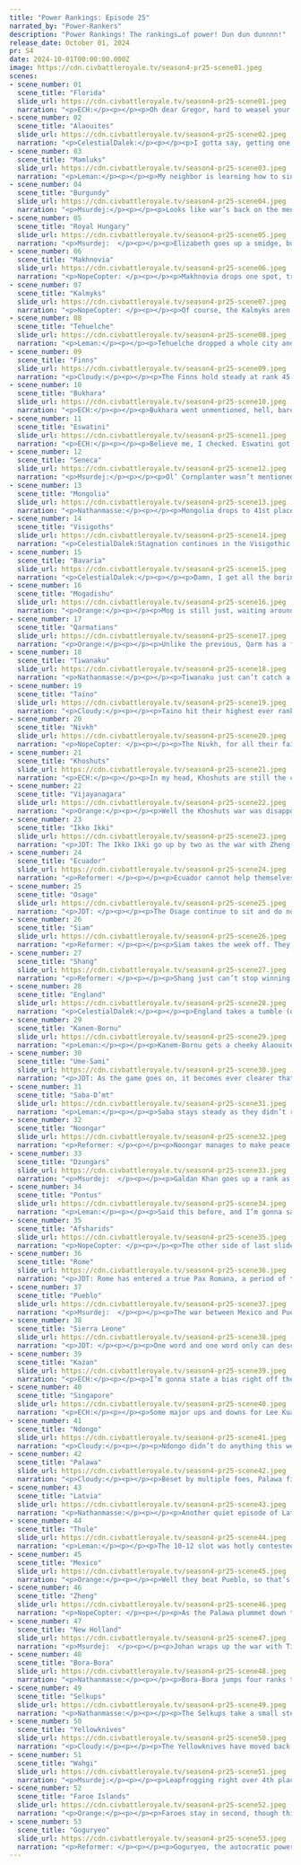 ```yaml
---
title: "Power Rankings: Episode 25"
narrated_by: "Power-Rankers"
description: "Power Rankings! The rankings…of power! Dun dun dunnnn!"
release_date: October 01, 2024
pr: S4
date: 2024-10-01T00:00:00.000Z
image: https://cdn.civbattleroyale.tv/season4-pr25-scene01.jpeg
scenes:
- scene_number: 01
  scene_title: "Florida"
  slide_url: https://cdn.civbattleroyale.tv/season4-pr25-scene01.jpeg
  narration: "<p>ECH:</p><p></p><p>Oh dear Gregor, hard to weasel your way out of this situation, eh? As of the last episodes conclusion, your beloved capital Fernandia - which you absolutely actually care about and is more than just a quick stopgap on a list of confidence schemes and a place to deposit money - has fallen into the hands of the Taino, and with only a few composite bowmen and pikemen in reserves I’m not feeling your chances of recovery. The last bastion of the Florida dream, the reconstructed St. Augustine, is already at half-health with a stream of ships chipping away at it that isn’t depleting anytime soon. I’d say I’m sad to see you go, Gregor, but I won’t, because I have faith in your wily ways; if this guy doesn’t have a backdoor route to a cylinder tax haven to start up his next scheme already I’ll be shocked. His nation though? Yeah, F for Florida indeed.</p>"
- scene_number: 02
  scene_title: "Alaouites"
  slide_url: https://cdn.civbattleroyale.tv/season4-pr25-scene02.jpeg
  narration: "<p>CelestialDalek:</p><p></p><p>I gotta say, getting one of your cities sniped by Kanem-Bornu is a low point. It will be marginally harder to snipe Meknes, but there are large armies from both Sierra Leone and Kanem-Bornu advancing on it from both sides. Is this going to be the end for the Alaouites? Maybe! Maybe not! Who knows?</p>"
- scene_number: 03
  scene_title: "Mamluks"
  slide_url: https://cdn.civbattleroyale.tv/season4-pr25-scene03.jpeg
  narration: "<p>Leman:</p><p></p><p>My neighbor is learning how to sing and play the guitar. He’s not very good but I’d rather hear him than talk about Mamluks.</p>"
- scene_number: 04
  scene_title: "Burgundy"
  slide_url: https://cdn.civbattleroyale.tv/season4-pr25-scene04.jpeg
  narration: "<p>Msurdej:</p><p></p><p>Looks like war’s back on the menu boys! England has given up on  the Visigoths and looks at easier prey with Burgundy. But Charles isn’t taking this lying down. Autun has fallen into the red, and with melee units in the wings, it could flip back to Burgundy. If that happens, maybe it could lead to a Burgundy comebahahahahaha. Nope couldn’t finish that with a straight face.</p>"
- scene_number: 05
  scene_title: "Royal Hungary"
  slide_url: https://cdn.civbattleroyale.tv/season4-pr25-scene05.jpeg
  narration: "<p>Msurdej:  </p><p></p><p>Elizabeth goes up a smidge, but it’s still pretty abysmal for them. Their military is crumbling, they’re at war with two of their technologically superior neighbors, and  the walls are closing in. On the plus side they...finally reached the Renaissance Era.Yay?</p>"
- scene_number: 06
  scene_title: "Makhnovia"
  slide_url: https://cdn.civbattleroyale.tv/season4-pr25-scene06.jpeg
  narration: "<p>NopeCopter: </p><p></p><p>Makhnovia drops one spot, trading places with the Kalmyks (who, not too long ago, they had a chance to take cities off of). This wasn’t really triggered by any events in-game, but rather by the reality slowly settling in that Makhnovia is nothing anymore. Well, that and their bankruptcy. Makhnovia is a four-city civ with two terrifying neighbors, no real defensive geography, an army that’s abandoned them, and not a cent to their name. The deciding factor between them and the Kalmyks has become which is likely to die sooner, and it’s looking more and more like Makhnovia’s the better bet there.</p>"
- scene_number: 07
  scene_title: "Kalmyks"
  slide_url: https://cdn.civbattleroyale.tv/season4-pr25-scene07.jpeg
  narration: "<p>NopeCopter: </p><p></p><p>Of course, the Kalmyks aren’t much better off than Makhnovia. They’re still trapped between bigger powers, and they have even fewer cities - they just have better defensive geography and aren’t bankrupt yet (although they will go bankrupt soon if nothing changes). They have a solid carpet that’s actually mostly inside their borders too, which is nice. Still not a good spot to be in, but hey, a rank up is a rank up. </p>"
- scene_number: 08
  scene_title: "Tehuelche"
  slide_url: https://cdn.civbattleroyale.tv/season4-pr25-scene08.jpeg
  narration: "<p>Leman:</p><p></p><p>Tehuelche dropped a whole city and we didn’t move them at all. Honestly, it wasn’t making or breaking their game. Bora-Bora being on the move is bad news, but until they make substantial gains it’s not a crisis yet.</p>"
- scene_number: 09
  scene_title: "Finns"
  slide_url: https://cdn.civbattleroyale.tv/season4-pr25-scene09.jpeg
  narration: "<p>Cloudy:</p><p></p><p>The Finns hold steady at rank 45 for the fourth straight episode. What else can I say?</p>"
- scene_number: 10
  scene_title: "Bukhara"
  slide_url: https://cdn.civbattleroyale.tv/season4-pr25-scene10.jpeg
  narration: "<p>ECH:</p><p></p><p>Bukhara went unmentioned, hell, barely even seen, this part, and likewise remains ranked 44th for the 5th PR in a row. They’ve shown a lot of perseverance throughout this game in spite of some terrible positioning, but man it’s pretty impossible to see a way out for them now, and the Afsharids are now even placing UU’s on the border, so I’d hedge against Shaybani to be truthful.</p>"
- scene_number: 11
  scene_title: "Eswatini"
  slide_url: https://cdn.civbattleroyale.tv/season4-pr25-scene11.jpeg
  narration: "<p>ECH:</p><p></p><p>Believe me, I checked. Eswatini got no mentions and a brief sighting on a shot of Mogadishu this episode, disappointing but befitting of their situation. They have next to no prospects and are fairly threatened by just about every neighbour they have, only saved by awkward geography. Yeah, I’d waste my days away napping too.</p>"
- scene_number: 12
  scene_title: "Seneca"
  slide_url: https://cdn.civbattleroyale.tv/season4-pr25-scene12.jpeg
  narration: "<p>Msurdej:</p><p></p><p>Ol’ Cornplanter wasn’t mentioned at all in this part, and so they remained at 42nd place. Most of what they did was watch as the Taino beat the snot out of Florida. If Florida ends up eliminated, and the Taino become hated, there’s a chance Seneca could capture those recovering cities. But even then, is that going to help them stand up against the Osage, let alone the Faroe Islands or Yellowknives?</p>"
- scene_number: 13
  scene_title: "Mongolia"
  slide_url: https://cdn.civbattleroyale.tv/season4-pr25-scene13.jpeg
  narration: "<p>Nathanmasse:</p><p></p><p>Mongolia drops to 41st place in the ranks which is a new low for them.  Perhaps it would be even worse if not for the Dzungars interrupting the Selkups drive to Lake Baikal.  Even still, Hsai is on the brink of falling and Shang forces are at the gates of Karakorum.  I don’t think Shang has quite enough units to take the capital in this next episode but the defense will probably rule out the possibilities of retaking any other cities from the Selkups or Shang. </p>"
- scene_number: 14
  scene_title: "Visigoths"
  slide_url: https://cdn.civbattleroyale.tv/season4-pr25-scene14.jpeg
  narration: "<p>CelestialDalek:Stagnation continues in the Visigothic lands. A war with England is going nowhere fast, a war with the Faroes is going nowhere even faster, they STILL haven’t fucking taken Asturica. They could yet snipe Autun, but could the Faroes just get their shit together and kill them already?</p>"
- scene_number: 15
  scene_title: "Bavaria"
  slide_url: https://cdn.civbattleroyale.tv/season4-pr25-scene15.jpeg
  narration: "<p>CelestialDalek:</p><p></p><p>Damn, I get all the boring European civs this episode. Having driven away the Latvian army an episode ago, Nuremberg is now safe and sound in the Bavarian empire to which it belongs, and now can focus their full forces on Royal Hungary. Those forces ain’t much, but they’re honest work. If you can call it “work”. Bavaria is a bunch of welfare catboy nyakings. I don’t know where this joke went</p>"
- scene_number: 16
  scene_title: "Mogadishu"
  slide_url: https://cdn.civbattleroyale.tv/season4-pr25-scene16.jpeg
  narration: "<p>Orange:</p><p></p><p>Mog is still just, waiting around. They have well enough army to attack eSwatini, or even Saba-D’mt (who is only really ahead in production and a slight amount of tech). And really, they don’t have super strong neighbors right now, so I guess they’ll be okay a bit longer. But sooner or later, someone will rise up, and Mog needs to be on the offensive if they want to be that someone.</p>"
- scene_number: 17
  scene_title: "Qarmatians"
  slide_url: https://cdn.civbattleroyale.tv/season4-pr25-scene17.jpeg
  narration: "<p>Orange:</p><p></p><p>Unlike the previous, Qarm has a fair few stronger neighbors, but if they go south, or if they join a coalition, then they might be able to break out of their situation. Also like, looking at things, I’m not sure how we got Qarm ahead of Mog, maybe they just have more of Wanting It More.</p>"
- scene_number: 18
  scene_title: "Tiwanaku"
  slide_url: https://cdn.civbattleroyale.tv/season4-pr25-scene18.jpeg
  narration: "<p>Nathanmasse:</p><p></p><p>Tiwanaku just can’t catch a break and takes a nosedive in the rankings.  After fending off New Holland for ages, they’re now set upon by Ecuador and Bora-Bora again.  Their units are stretched to the absolute breaking point with many rankers thinking they will crumble to the combined onslaught.  It doesn’t help that Bora is bringing the next generation of land units with their newly-acquired riflemen likely to start playing a bigger role.  I’m still hopeful Tiwanaku could be able to hold the line in the Andes but losing more than 1 city in the north and south could allow Ecuador’s and Bora’s units to converge and cause a domino of captures.  In any event, it seems unlikely that Tiwanaku will resurrect their lost glory among the top civs and are consigned to being picked away at until there is nothing left.</p>"
- scene_number: 19
  scene_title: "Taino"
  slide_url: https://cdn.civbattleroyale.tv/season4-pr25-scene19.jpeg
  narration: "<p>Cloudy:</p><p></p><p>Taino hit their highest ever rank this week thanks to their conquest of Florida, which has netted them a second capital and will likely get them another city as well, if they fix their happiness in time to avoid razing it to the ground. But there are many of us who worry this will be as high as the Taino ever manage to get. Florida was the only weak neighbor that they could easily target. The Seneca are weak, but hard to attack. And their other major neighbors are Mexico and New Holland. So where do they go from here, especially with crippling unhappiness? Nobody is really quite sure.</p>"
- scene_number: 20
  scene_title: "Nivkh"
  slide_url: https://cdn.civbattleroyale.tv/season4-pr25-scene20.jpeg
  narration: "<p>NopeCopter: </p><p></p><p>The Nivkh, for all their failures, are at least still trying. With their more advanced units (somehow), they might actually be able to contest Honsho-ji and take it back from Thule, although I do admittedly have my doubts. At the very least, they’re definitely safe for the time being - they have two neighbors, both of whom are top-tier on paper but in practice can’t seem to field numerous or advanced enough armies to win any wars. A truly weird civ, the Nivkh are - surrounded by top-tiers and yet protected by their mediocrity. I kind of doubt they’d be able to beat either of them in a war, though, so this is probably game over, especially if they can’t regain their border with the Ikko-Ikki.</p>"
- scene_number: 21
  scene_title: "Khoshuts"
  slide_url: https://cdn.civbattleroyale.tv/season4-pr25-scene21.jpeg
  narration: "<p>ECH:</p><p></p><p>In my head, Khoshuts are still the civ that gave away a city needlessly every single war they got into, despite their defensive position, and who were destined to simply rot away in the Himalaya’s for the rest of the game until  someone with substantial modern tech rolled in. I have not acclimated to the post-Harappan reality that Gushi Khan is a true regional contender again, one which folks had a lot of faith in when they were voted into the game, and one that’s now got a moment of peace to build on their newfound gains. Not unlike Shang, their prolonged time in the stats dump has left a definite strike on their record and ability to be a true contender, but when you consider the mockery and derision they were gathering just a few episodes ago, they certainly must be feeling better.</p>"
- scene_number: 22
  scene_title: "Vijayanagara"
  slide_url: https://cdn.civbattleroyale.tv/season4-pr25-scene22.jpeg
  narration: "<p>Orange:</p><p></p><p>Well the Khoshuts war was disappointing, maybe they can build up more and then fight Khoshuts again, and hope the Khoshuts don’t build up faster. Or maybe they can join against Singapore at some point, or east Africa. I’m still optimistic about Vijay, but they will have to work hard to break free of their chains.</p>"
- scene_number: 23
  scene_title: "Ikko Ikki"
  slide_url: https://cdn.civbattleroyale.tv/season4-pr25-scene23.jpeg
  narration: "<p>JDT: The Ikko Ikki go up by two as the war with Zheng draws to a close, Oyama Gobo and all their mainland holdings aside from Nagashima being lost. The Ikko Ikki are not under existential threat anymore, sure, but their days of being relevant are over. Positionally, now Zheng and Gorguryeo can theoretically wipe them in a moment's notice. Statistically, they’re not that bad, but will never be a frontrunner again. Culturally, true to real life, the Ikko-Ikki has balked the turning tides of authoritarianism and instead chose Order, rendering them an enemy to Goguryeo. It seems the dream is over. Nowhere to go but down from here. </p>"
- scene_number: 24
  scene_title: "Ecuador"
  slide_url: https://cdn.civbattleroyale.tv/season4-pr25-scene24.jpeg
  narration: "<p>Reformer: </p><p></p><p>Ecuador cannot help themselves: They attack Tiwanaku once more. It is understandable, seeing as Tiwanaku is essentially the best option Ecuador has for conquest. That’s not to say Tiwanaku is easy pickings - they were able to hold back New Holland despite the disparity. But Ecuador does have an ace up their sleeve: Bora-Bora has joined your party! Unlike NH, Bora seems a fair bit more competent. Obviously Bora is taking advantage of a Tiwanaku that has been tired out by NH already, so it’s not exactly a fair comparison, but as far as Ecuador is concerned, this is one of the better times to declare war. Time will tell if they can convert the opportunity to actual gains this time, or if Bora will get all the spoils of war. </p>"
- scene_number: 25
  scene_title: "Osage"
  slide_url: https://cdn.civbattleroyale.tv/season4-pr25-scene25.jpeg
  narration: "<p>JDT: </p><p></p><p>The Osage continue to sit and do nothing. As such, they get a one rank drop. </p>"
- scene_number: 26
  scene_title: "Siam"
  slide_url: https://cdn.civbattleroyale.tv/season4-pr25-scene26.jpeg
  narration: "<p>Reformer: </p><p></p><p>Siam takes the week off. They’ve taken a lot of weeks off. When will these slackers face the consequences of their actions? Well, Singapore is at peace now, so maybe soon. What an exciting prospect!</p>"
- scene_number: 27
  scene_title: "Shang"
  slide_url: https://cdn.civbattleroyale.tv/season4-pr25-scene27.jpeg
  narration: "<p>Reformer: </p><p></p><p>Shang just can’t stop winning. Who knew that once you stop killing your citizens you’ll be successful again. This is the Shang that we missed for, what, 150+ turns? I certainly missed Shang. East Asia just isn’t the same without them. Crushing Mongolia with efficiency that Goguryeo can only dream of is exactly what one should expect of Shang. I do have to wonder what comes after Mongolia. Maybe Dzungars? They’re not exactly competent. And they’ll grind much of their military to dust against Selkups, too. Yes, yes, I see it now, clear as day…</p>"
- scene_number: 28
  scene_title: "England"
  slide_url: https://cdn.civbattleroyale.tv/season4-pr25-scene28.jpeg
  narration: "<p>CelestialDalek:</p><p></p><p>England takes a tumble (one spot) in the rankings. Why? Go look at slide 82. Autun is not not doing so hot right now, thanks to Henry making the small mistake of not putting any forces around the civ he declared war on. So, England is now stuck in a two-front war. The good news is that one of those fronts is two tiles in the Pyrenees and the other front is against a neighbor who could be stomped like a bug if the English army actually puts their mind to it. Also, in the 20 slides between the endangerment of Autun and the end of the episode, it failed to flip, so there’s an invisible but semi-competent defense force back there. Good (?) job!</p>"
- scene_number: 29
  scene_title: "Kanem-Bornu"
  slide_url: https://cdn.civbattleroyale.tv/season4-pr25-scene29.jpeg
  narration: "<p>Leman:</p><p></p><p>Kanem-Bornu gets a cheeky Alaouite city snipe, really embarrassing Sierra Leone. I think the big rise we’re seeing due to that is more about vibes than this being a really good move for them. Kanem can’t really capitalize on Marrakech and the city wasn’t very good to begin with. I expect Rome or Sierra Leone to pick it off eventually. But it was pretty funny.</p>"
- scene_number: 30
  scene_title: "Ume-Sami"
  slide_url: https://cdn.civbattleroyale.tv/season4-pr25-scene30.jpeg
  narration: "<p>JDT: As the game goes on, it becomes ever clearer that the Ume Sami are the new Snoryaks. Though unlike the Snoryaks unjustifiably sleepy gameplay, the Ume Sami at least have the excuse of getting bodied and half-covered by arguably the most terrifying civ in the whole game. They have top 10 stats by every metric, but none of that matters because they have shown zero initiative and haven’t the strength to strongarm some of the nearby cities. And because they have shown zero initiative, the Faroes and Latvia continue to get stronger and stronger with their conquest snowballs, while powers like Kazan and the Selkups continue to creep closer. Like, the Finns are right there man. And yet you sleep. </p>"
- scene_number: 31
  scene_title: "Saba-D’mt"
  slide_url: https://cdn.civbattleroyale.tv/season4-pr25-scene31.jpeg
  narration: "<p>Leman:</p><p></p><p>Saba stays steady as they didn’t really do all that much this episode. They had another broken golden age last episode which means that this episode, they watched all their population gained starve away, having gained next to nothing. It’s really disheartening honestly. Saba could spawn an army bigger than anyone else in the cylinder during just one of those golden ages, but for some reason refuses to do that. They never have any lasting stat gain either, no production bounce or tech snipe. I’m curious if they’ll continue to waste these golden ages until finally Ndongo and Sierra Leone put them out of their misery, or finally step on the gas and use one of them to build an army and erase Kanem-Bornu. </p>"
- scene_number: 32
  scene_title: "Noongar"
  slide_url: https://cdn.civbattleroyale.tv/season4-pr25-scene32.jpeg
  narration: "<p>Reformer: </p><p></p><p>Noongar manages to make peace with Singapore before Australia itself is breached. The war had gone well until Palawa joined in, and it is sad to see Noongar get nothing for the effort expended against Singapore. A draw in such a crucial war bodes poorly for Noongar’s future. Meanwhile, now able to focus solely on Palawa, Noongar is pushing into Palawan lands just like every other time the Australian powers have come head-to-head. Palawa has every advantage, and yet cannot help but throw. On the other hand, Noongar’s unit composition is…subpar, to say the least. Mostly consisting of cuirassiers (mounted units), the Noongar army will significantly struggle to actually siege cities. Yet another hurdle for Noongar. I do not place much confidence in them here, but if nothing else, they’ve survived the 2v1 to fight another day. </p>"
- scene_number: 33
  scene_title: "Dzungars"
  slide_url: https://cdn.civbattleroyale.tv/season4-pr25-scene33.jpeg
  narration: "<p>Msurdej:  </p><p></p><p>Galdan Khan goes up a rank as a bold attack on the Selkups begins. Attacking a top 5 civ in the middle of a war gives the Dzungars the chance to take the Selkups unaware, especially since the Dzungars have the edge when it comes to military troops.And so far, it seems to be working. Al’myak is surrounded, and while we last saw it in the green, it could easily fall given a few turns.But should Vonya make peace with Mongolia, and focus entirely on the war with Galdan, things could turn sour quickly for the Dzungars.  Especially since a few troops in the Dzungar army are armed with nothing but spears.</p>"
- scene_number: 34
  scene_title: "Pontus"
  slide_url: https://cdn.civbattleroyale.tv/season4-pr25-scene34.jpeg
  narration: "<p>Leman:</p><p></p><p>Said this before, and I’m gonna say it again, and every time I do the Pontus write up: Pontus sucks. Stats are mid, city count was good 18 parts ago, and they suck. Just because they managed to snag a city from a civ that has four completely disconnected cities doesn’t make them suck less. They’re a sleepy, dorky, civ. </p><p>In a more real analysis, Pontus is just kind of here. They have weak neighbors and opportunities to claw themselves out of aggressive mediocrity, if they bother to take and not flub them. Realistically, I think Pontus is probably taking part in the cylinder’s most boring race with Afsharids. One of the two will probably take the opportunities presented to them and dominate the other one, I’m guessing. Who knows when that will happen.</p><p></p>"
- scene_number: 35
  scene_title: "Afsharids"
  slide_url: https://cdn.civbattleroyale.tv/season4-pr25-scene35.jpeg
  narration: "<p>NopeCopter: </p><p></p><p>The other side of last slide’s “most boring race” maintains their lead despite dropping just a bit for no real reason. Opinions on the Afsharids are as mixed as ever, with some expecting them to run over the Khoshuts and claim their rightful conquests any turn now, and others considering them the most worthless civ in the game. Personally, I’m cautiously optimistic, and would definitely consider them stronger than Pontus - but time is running out, and if they want to replicate the successes of X3’s Turkey or even Afghanistan, the Afsharids had better make use of their UUs quickly. They’re both pretty good, especially in combination, and they now have both! This is a make-or-break time for the Afsharids, where they’ll either take out a couple of their neighbors and turn into something big or let the opportunity slip and fade into mediocrity - given their performance so far, I bet they’ll at least try to take the opportunity, but whether they’ll succeed is… another matter.</p>"
- scene_number: 36
  scene_title: "Rome"
  slide_url: https://cdn.civbattleroyale.tv/season4-pr25-scene36.jpeg
  narration: "<p>JDT: Rome has entered a true Pax Romana, a period of total tranquility. So tranquil in fact, they got no direct images of this episode. Nevertheless, they go up by two, by virtue of every civ below them either having fewer options for potential expansion or being in the exact same position as them but with worse stats. Pax Romanum cannot last forever, however, if they wish to avert imperial decay. Expansion must soon occur, or their position will slip like jenga blocks. </p>"
- scene_number: 37
  scene_title: "Pueblo"
  slide_url: https://cdn.civbattleroyale.tv/season4-pr25-scene37.jpeg
  narration: "<p>Msurdej:  </p><p></p><p>The war between Mexico and Pueblo ended with a whimper, with Po’pay giving up the city of Santa Fe back to its original owner. This isn’t a massive loss for the Pueblo, his stats continue to improve with only the population taking a small dip. And sure, if they ever go back to war, Pueblo could probably take it off of Mexico easily. But it’s still a loss, another notch in the belt of decline for the former top 5 power.</p>"
- scene_number: 38
  scene_title: "Sierra Leone"
  slide_url: https://cdn.civbattleroyale.tv/season4-pr25-scene38.jpeg
  narration: "<p>JDT: </p><p></p><p>One word and one word only can describe Sierra Leone - C H O K E. These mfs have less clutch than Harry Kane and Tracy McGrady combined. How do you spend 4 parts attacking cannon fodder and then lose one of the only two objectives you’re supposed to focus on to your inferior rival? Who don’t even have a direct land border with your enemy no less! Logically, they’re in the best position of the African Big 3 with some fairly good stats. But the eye tests says it all - they’re chokers who were lucky to come up against even bigger chokers in the Alaouites. </p>"
- scene_number: 39
  scene_title: "Kazan"
  slide_url: https://cdn.civbattleroyale.tv/season4-pr25-scene39.jpeg
  narration: "<p>ECH:</p><p></p><p>I’m gonna state a bias right off the bat: Kazan has kinda bored me so far. I can’t  quite explain it, I usually like the solid, gradual effective civs - for example I’m quite fond of the Afsharids - but Kazan’s approach is just colorless to me. Hence, I’m not too sad to see them drop three ranks this week, likely attributable to languishing stats and the upgrading of civs like Singapore and Ndongo back to where they were before recent stumbles. Kazan’s best move right now would probably be to swoop in on the Kalmyks and take some cities they really ought to have taken last war, as well as clearing out the peacekeepers for other wars, but that’s up to Möxämmädämin to decide.</p>"
- scene_number: 40
  scene_title: "Singapore"
  slide_url: https://cdn.civbattleroyale.tv/season4-pr25-scene40.jpeg
  narration: "<p>ECH:</p><p></p><p>Some major ups and downs for Lee Kuan Yew of late. On one hand, the Noongar war brought only destruction, mostly to his cities, and an inglorious white peace. On the other, at least peace is here, and nothing was permanently lost in the end, save some population. On the other hand once more, the threat of Wahgi is at an existential level at this point, with the ever mysterious Bol’im starting to take to the skies, at which point decent naval mastery will matter a good deal less (assuming Singapore will even have that over Wahgi’s navy). The PR’s have still decided to raise Singapore into the top 15 again, as they’ve proven to be a good rebuilder and have rocketed up the Infoaddict ranks 7 places, but the urgency they need to possess now cannot be understated. It’s do or die in terms of expansion.</p>"
- scene_number: 41
  scene_title: "Ndongo"
  slide_url: https://cdn.civbattleroyale.tv/season4-pr25-scene41.jpeg
  narration: "<p>Cloudy:</p><p></p><p>Ndongo didn’t do anything this week, but they have reaffirmed their position and even ticked up another rank due to their suddenly massive army, which has ballooned overnight to the fourth largest in the world, larger even than the Faroe Islands. We haven’t gotten a good look at their empire to tell us what that army consists of, but if they direct it at Eswatini, I’m sure they’ll reap the benefits.</p>"
- scene_number: 42
  scene_title: "Palawa"
  slide_url: https://cdn.civbattleroyale.tv/season4-pr25-scene42.jpeg
  narration: "<p>Cloudy:</p><p></p><p>Beset by multiple foes, Palawa finds itself outside the top 10 for the first time since episode 12. Noongar units aren’t particularly threatening their cities, but they are ravaging the countryside, leading to lost population and production. At the same time, Bora-Bora is picking off all of Palawa’s Pacific colonies one by one, encountering almost no resistance. All in all, Tarenorerer is finding herself looking like one of the more modest civs in a region of giants. Don’t get me wrong, their stats are still great, and they’re not in existential trouble. But some warning signs are starting to flash.</p>"
- scene_number: 43
  scene_title: "Latvia"
  slide_url: https://cdn.civbattleroyale.tv/season4-pr25-scene43.jpeg
  narration: "<p>Nathanmasse:</p><p></p><p>Another quiet episode of Latvia. Their cities are as big as ever and they still show just as little interest in prosecuting the war with Royal Hungary.  It’s an annoying combination of strength and lethargy.  They’re stats too strong to be outright dismissed but too lazy to go out and seek expansion.  It’s the kind of strategy that could get them to the late game but is boring to watch and gives them little chance of winning it.</p>"
- scene_number: 44
  scene_title: "Thule"
  slide_url: https://cdn.civbattleroyale.tv/season4-pr25-scene44.jpeg
  narration: "<p>Leman:</p><p></p><p>The 10-12 slot was hotly contested for me, and the rest of the rankers, but we seem to have decided Thule gets to squeak into the top ten this week. Though to be honest I think all four 10-13 civs kind of all feel like 12s. (And Mexico kind of too). Thule is struggling to beat Nivkhs despite overwhelming production, Palawa has excellent stats  but is staring down the barrel of a two-front war with Bora-Bora and Noongar, and Latvia just doesn’t seem to perform and feels somewhat threatened by Kazan. All three civs are stats monsters that consistently seem to perform worse than I expect, which makes us all pretty cold on all of them. Thule has worse stats than Palawa, but got the ranking nod thanks to the fact that they aren’t losing a war.</p>"
- scene_number: 45
  scene_title: "Mexico"
  slide_url: https://cdn.civbattleroyale.tv/season4-pr25-scene45.jpeg
  narration: "<p>Orange:</p><p></p><p>Well they beat Pueblo, so that’s something. Now please fight Osage. Or even Taino! Just don’t fight Pueblo again or Ecuador, those two aren’t gonna fall. They need to fight their squishy open neighbors already. They have the largest army by a fair bit, it would be a walk in the park. Come on Maximilian! </p>"
- scene_number: 46
  scene_title: "Zheng"
  slide_url: https://cdn.civbattleroyale.tv/season4-pr25-scene46.jpeg
  narration: "<p>NopeCopter: </p><p></p><p>As the Palawa plummet down the rankings, Zheng rises to take their position in the Power Rankings. And honestly, they probably deserve the rise anyways - even if they did arguably peace out with the Ikko-Ikki early, they did still make some nice gains. Still, they have reasons to stay on their toes - Shang is growing in power by taking cities off Mongolia (even if they’re still far from an actual threat), and Singapore has gotten out of their war with the Noongar scot-free. For now, though, it’s looking like Zheng is safe from any real catastrophic failure for the time being, and has plenty of avenues of growth still open to them… they should just probably steer clear of the Wahgi.</p>"
- scene_number: 47
  scene_title: "New Holland"
  slide_url: https://cdn.civbattleroyale.tv/season4-pr25-scene47.jpeg
  narration: "<p>Msurdej:  </p><p></p><p>Johan wraps up the war with Tiwanaku just as Ecuador starts getting involved. It’s a disappointing move by New Holland, even as they join the growing number of Autocratic civs. They might be one of the strongest civs in South America, but another rival is abora to contend for that crown...</p>"
- scene_number: 48
  scene_title: "Bora-Bora"
  slide_url: https://cdn.civbattleroyale.tv/season4-pr25-scene48.jpeg
  narration: "<p>Nathanmasse:</p><p></p><p>Bora-Bora jumps four ranks this week as they make a bold play to consolidate the eastern Pacific by seizing Palawa’s cities to the south/west and simultaneously striking in the east against Tiwanaku.  They made quick work of the more isolated Palawan cities of Pachacamac and Cona Niyeu but it may prove difficult to drive deeply into their territorial waters.  They may have been caught flat-footed but with greater production, Palawa has built up a navy which should be enough to keep them from any further losses.   Back on the mainland, Bora seems destined to take Tiwanaku’s coastal city and possibly even Alegrete with a little luck.  All in all, it was a great episode for Bora Bora and exactly the kinds of play they need to be making if they want to stay relevant.  I only hope they do not stretch themselves too thin fighting on either side of the Pacific.</p>"
- scene_number: 49
  scene_title: "Selkups"
  slide_url: https://cdn.civbattleroyale.tv/season4-pr25-scene49.jpeg
  narration: "<p>Nathanmasse:</p><p></p><p>The Selkups take a small step back in the ranks as the Dzungars make a concerted effort to contain their rival to the north.  The wave of units rushing across the border is certainly impressive, but the unit composition is a bit sketchy.  The biggest concern is around Al’Myak but once the Selkups finish besieging Hsia they should be able to redeploy those forces to fend off this main Dzungar thrust.  I think it will look a little touch and go at times but ultimately the Selkups’ superior units and production should win the day.</p>"
- scene_number: 50
  scene_title: "Yellowknives"
  slide_url: https://cdn.civbattleroyale.tv/season4-pr25-scene50.jpeg
  narration: "<p>Cloudy:</p><p></p><p>The Yellowknives have moved back down to 4th to make room for [SPOILER REDACTED], but they’re just as strong as before and there’s no reason to doubt their membership in the top 5. The only question is where they’ll turn next, now that the Crow have been eliminated. None of their neighbors are pushovers, but they’re strong enough it barely matters. So who will it be?</p>"
- scene_number: 51
  scene_title: "Wahgi"
  slide_url: https://cdn.civbattleroyale.tv/season4-pr25-scene51.jpeg
  narration: "<p>Msurdej:</p><p></p><p>Leapfrogging right over 4th place, Wahgi goes to the podium and receives the bronze medal. And looking at the stats, it’s clear to see why. Strong army, the most techs and population (nearly double the population of the next highest civ Latvia), numerous wonders. And with a few good wars under their belt, Wahgi has shown they have the ability to follow in the footsteps of Timor-Leste.</p>"
- scene_number: 52
  scene_title: "Faroe Islands"
  slide_url: https://cdn.civbattleroyale.tv/season4-pr25-scene52.jpeg
  narration: "<p>Orange:</p><p></p><p>Faroes stay in second, though this time some things need to be taken note of. And by things I mean one thing: Happiness. The Faroes have been dominant in all but one stat for the past 200 turns, they’ve been in deep unhappiness for ages and ages. But this part they unlocked an ideology, and with it, gained ~50 happiness, quite possibly permanently fixing their unhappiness. So once again Gogurt is gonna have to watch out, Trondur is coming for them.</p>"
- scene_number: 53
  scene_title: "Goguryeo"
  slide_url: https://cdn.civbattleroyale.tv/season4-pr25-scene53.jpeg
  narration: "<p>Reformer: </p><p></p><p>Goguryeo, the autocratic powerhouse of surely crushing any resistance their neighbors can put up…is at complete peace. Not even a nominal war against a distant power tarnishes Goguryeo’s state of peace. Somehow, for the first time in history, the autocrats actually delivered on a promise of peace. Awful timing, though. We’d love to see some more bloodshed. The poorly timed peace deal with Mongolia is still fresh in our memories, not to mention how poorly Goguryeo waged the war in the first place. Truly to be #1 is a poor omen. I mean, Faroes literally started recovering from the massive unhappiness problem the moment we stopped ranking them first. The natural conclusion is that Gogureyo won’t wage war competently until we drop them out of the #1 position. Can’t wait!</p>"
---
```

